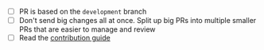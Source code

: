- [ ] PR is based on the `development` branch
- [ ] Don't send big changes all at once. Split up big PRs into multiple smaller PRs that are easier to manage and review
- [ ] Read the [contribution guide](https://github.com/pymedusa/Auto-Subliminal/blob/master/.github/CONTRIBUTING.md)
